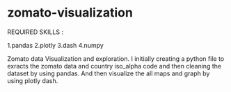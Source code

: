 # zomato-visualization
REQUIRED SKILLS :

  1.pandas
  2.plotly
  3.dash
  4.numpy
  
Zomato data Visualization and exploration. I initially creating a python file to exracts the zomato data and country iso_alpha code and then cleaning the dataset by using pandas. And then visualize the all maps and graph by using plotly dash.

